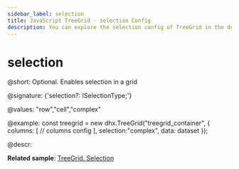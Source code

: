 ```yaml
---
sidebar_label: selection
title: JavaScript TreeGrid - selection Config 
description: You can explore the selection config of TreeGrid in the documentation of the DHTMLX JavaScript UI library. Browse developer guides and API reference, try out code examples and live demos, and download a free 30-day evaluation version of DHTMLX Suite.
---
```


# selection

@short: Optional. Enables selection in a grid

@signature: {'selection?: ISelectionType;'}

@values: "row","cell","complex"

@example:
const treegrid = new dhx.TreeGrid("treegrid_container", {
	columns: [
		// columns config
	],
	selection:"complex",
	data: dataset
});

@descr:

**Related sample**: [TreeGrid. Selection](https://snippet.dhtmlx.com/v0dyh06q)

[comment]: # (@related: treegrid/configuration.md#selection treegrid/initialization.md#initialize-treegrid)
